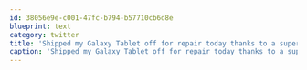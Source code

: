 ```yaml
---
id: 38056e9e-c001-47fc-b794-b57710cb6d8e
blueprint: text
category: twitter
title: 'Shipped my Galaxy Tablet off for repair today thanks to a super helpful agent in Texas.'
caption: 'Shipped my Galaxy Tablet off for repair today thanks to a super helpful agent in Texas.'
---
```

